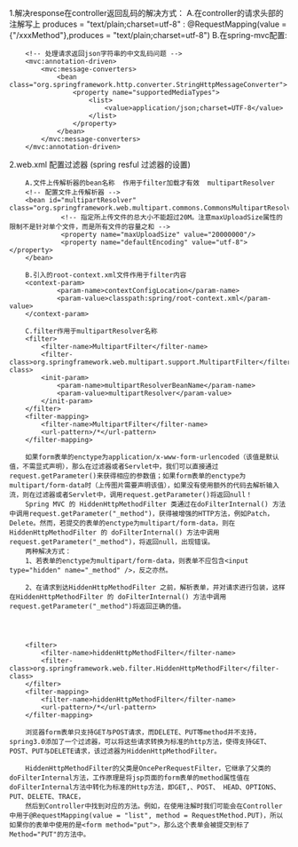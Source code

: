 1.解决response在controller返回乱码的解决方式：
    A.在controller的请求头部的注解写上 produces = "text/plain;charset=utf-8" :
         @RequestMapping(value = {"/xxxMethod"},produces = "text/plain;charset=utf-8")
    B.在spring-mvc配置:
       
        <!-- 处理请求返回json字符串的中文乱码问题 -->
        <mvc:annotation-driven>
            <mvc:message-converters>
                <bean class="org.springframework.http.converter.StringHttpMessageConverter">
                    <property name="supportedMediaTypes">
                        <list>
                            <value>application/json;charset=UTF-8</value>
                        </list>
                    </property>
                </bean>
            </mvc:message-converters>
        </mvc:annotation-driven>





2.web.xml 配置过滤器  (spring resful 过滤器的设置)

        A.文件上传解析器的bean名称  作用于filter加载才有效  multipartResolver
        <!-- 配置文件上传解析器 -->
        <bean id="multipartResolver" class="org.springframework.web.multipart.commons.CommonsMultipartResolver">
                 <!-- 指定所上传文件的总大小不能超过20M。注意maxUploadSize属性的限制不是针对单个文件，而是所有文件的容量之和 -->
                 <property name="maxUploadSize" value="20000000"/>
                 <property name="defaultEncoding" value="utf-8"></property>
        </bean>

        B.引入的root-context.xml文件作用于filter内容
        <context-param>
        		<param-name>contextConfigLocation</param-name>
        		<param-value>classpath:spring/root-context.xml</param-value>
        </context-param>

        C.filter作用于multipartResolver名称
        <filter>
    		<filter-name>MultipartFilter</filter-name>
    		<filter-class>org.springframework.web.multipart.support.MultipartFilter</filter-class>
    		<init-param>
    			<param-name>multipartResolverBeanName</param-name>
    			<param-value>multipartResolver</param-value>
    		</init-param>
    	</filter>
    	<filter-mapping>
    		<filter-name>MultipartFilter</filter-name>
    		<url-pattern>/*</url-pattern>
    	</filter-mapping>

    	如果form表单的enctype为application/x-www-form-urlencoded（该值是默认值，不需显式声明），那么在过滤器或者Servlet中，我们可以直接通过request.getParameter()来获得相应的参数值；如果form表单的enctype为multipart/form-data时（上传图片需要声明该值），如果没有使用额外的代码去解析输入流，则在过滤器或者Servlet中，调用request.getParameter()将返回null！
        Spring MVC 的 HiddenHttpMethodFilter 类通过在doFilterInternal() 方法中调用request.getParameter("_method")，获得被增强的HTTP方法，例如Patch，Delete。然而，若提交的表单的enctype为multipart/form-data，则在 HiddenHttpMethodFilter 的 doFilterInternal() 方法中调用request.getParameter("_method")，将返回null，出现错误。
        两种解决方式：
        1、若表单的enctype为multipart/form-data，则表单不应包含<input type="hidden" name="_method" />，反之亦然。

        2、在请求到达HiddenHttpMethodFilter 之前，解析表单，并对请求进行包装，这样在HiddenHttpMethodFilter 的 doFilterInternal() 方法中调用request.getParameter("_method")将返回正确的值。




    	<filter>
    		<filter-name>hiddenHttpMethodFilter</filter-name>
    		<filter-class>org.springframework.web.filter.HiddenHttpMethodFilter</filter-class>
    	</filter>
    	<filter-mapping>
    		<filter-name>hiddenHttpMethodFilter</filter-name>
    		<url-pattern>/*</url-pattern>
    	</filter-mapping>

    	浏览器form表单只支持GET与POST请求，而DELETE、PUT等method并不支持，spring3.0添加了一个过滤器，可以将这些请求转换为标准的http方法，使得支持GET、POST、PUT与DELETE请求，该过滤器为HiddenHttpMethodFilter。

        HiddenHttpMethodFilter的父类是OncePerRequestFilter，它继承了父类的doFilterInternal方法，工作原理是将jsp页面的form表单的method属性值在doFilterInternal方法中转化为标准的Http方法，即GET,、POST、 HEAD、OPTIONS、PUT、DELETE、TRACE，
        然后到Controller中找到对应的方法。例如，在使用注解时我们可能会在Controller中用于@RequestMapping(value = "list", method = RequestMethod.PUT)，所以如果你的表单中使用的是<form method="put">，那么这个表单会被提交到标了Method="PUT"的方法中。
        
        
        
        
        